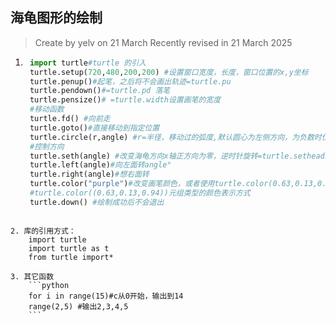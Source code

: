 ## 海龟图形的绘制
> Create by yelv on 21 March Recently revised in 21 March 2025
1. ```python
    import turtle#turtle 的引入
    turtle.setup(720,480,200,200) #设置窗口宽度，长度，窗口位置的x,y坐标
    turtle.penup()#起笔，之后将不会画出轨迹=turtle.pu
    turtle.pendown()#=turtle.pd 落笔
    turtle.pensize()# =turtle.width设置画笔的宽度
    #移动函数
    turtle.fd() #向前走
    turtle.goto()#直接移动到指定位置
    turtle.circle(r,angle) #r=半径，移动过的弧度,默认圆心为左侧方向，为负数时位于右侧
    #控制方向
    turtle.seth(angle) #改变海龟方向x轴正方向为零，逆时针旋转=turtle.setheading()
    turtle.left(angle)#向左面转angle°
    turtle.right(angle)#想右面转
    turtle.color("purple")#改变画笔颜色，或者使用turtle.color(0.63,0.13,0.94)
    #turtle.color((0.63,0.13,0.94))元组类型的颜色表示方式
    turtle.down() #绘制成功后不会退出
```
    
2. 库的引用方式：
    import turtle
    import turtle as t
    from turtle import*
    
3. 其它函数
    ```python
    for i in range(15)#c从0开始，输出到14
    range(2,5) #输出2,3,4,5
    ```